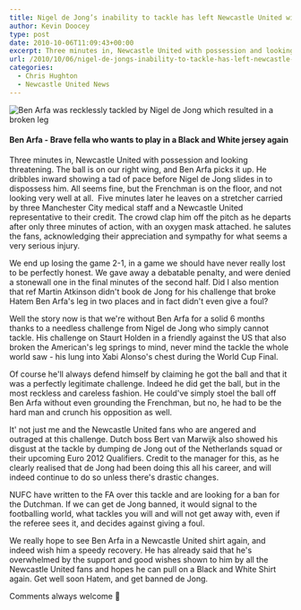 ```yaml
---
title: Nigel de Jong’s inability to tackle has left Newcastle United without much needed flair
author: Kevin Doocey
type: post
date: 2010-10-06T11:09:43+00:00
excerpt: Three minutes in, Newcastle United with possession and looking threatening. The ball is on our right wing, and Ben Arfa..
url: /2010/10/06/nigel-de-jongs-inability-to-tackle-has-left-newcastle-united-without-much-needed-flair/
categories:
  - Chris Hughton
  - Newcastle United News
---
```


![Ben Arfa was recklessly tackled by Nigel de Jong which resulted in a broken leg](https://static.guim.co.uk/sys-images/Football/Pix/pictures/2010/10/4/1286201923795/Hatem-Ben-Arfa-006.jpg "Hatem Ben Arfa")

#### Ben Arfa - Brave fella who wants to play in a Black and White jersey again

Three minutes in, Newcastle United with possession and looking threatening. The ball is on our right wing, and Ben Arfa picks it up. He dribbles inward showing a tad of pace before Nigel de Jong slides in to dispossess him. All seems fine, but the Frenchman is on the floor, and not looking very well at all.  Five minutes later he leaves on a stretcher carried by three Manchester City medical  staff and a Newcastle United representative to their credit. The crowd clap him off the pitch as he departs after only three minutes of action, with an oxygen mask attached. he salutes the fans, acknowledging their appreciation and sympathy for what seems a very serious injury.

We end up losing the game 2-1, in a game we should have never really lost to be perfectly honest. We gave away a debatable penalty, and were denied a stonewall one in the final minutes of the second half. Did I also mention that ref Martin Atkinson didn't book de Jong for his challenge that broke Hatem Ben Arfa's leg in two places and in fact didn't even give a foul?

Well the story now is that we're without Ben Arfa for a solid 6 months thanks to a needless challenge from Nigel de Jong who simply cannot tackle. His challenge on Staurt Holden in a friendly against the US that also broken the American's leg springs to mind, never mind the tackle the whole world saw - his lung into Xabi Alonso's chest during the World Cup Final.

Of course he'll always defend himself by claiming he got the ball and that it was a perfectly legitimate challenge. Indeed he did get the ball, but in the most reckless and careless fashion. He could've simply stoel the ball off Ben Arfa without even grounding the Frenchman, but no, he had to be the hard man and crunch his opposition as well.

It' not just me and the Newcastle United fans who are angered and outraged at this challenge. Dutch boss Bert van Marwijk also showed his disgust at the tackle by dumping de Jong out of the Netherlands squad or their upcoming Euro 2012 Qualifiers. Credit to the manager for this, as he clearly realised that de Jong had been doing this all his career, and will indeed continue to do so unless there's drastic changes.

NUFC have written to the FA over this tackle and are looking for a ban for the Dutchman. If we can get de Jong banned, it would signal to the footballing world, what tackles you will and will not get away with, even if the referee sees it, and decides against giving a foul.

We really hope to see Ben Arfa in a Newcastle United shirt again, and indeed wish him a speedy recovery. He has already said that he's overwhelmed by the support and good wishes shown to him by all the Newcastle United fans and hopes he can pull on a Black and White Shirt again. Get well soon Hatem, and get banned de Jong.

Comments always welcome 🙂
